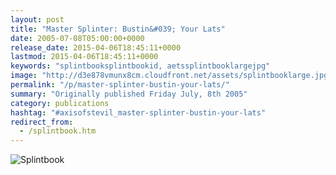 ```yaml
---
layout: post
title: "Master Splinter: Bustin&#039; Your Lats"
date: 2005-07-08T05:00:00+0000
release_date: 2015-04-06T18:45:11+0000
lastmod: 2015-04-06T18:45:11+0000
keywords: "splintbooksplintbookid, aetssplintbooklargejpg"
image: "http://d3e878vmunx8cm.cloudfront.net/assets/splintbooklarge.jpg"
permalink: "/p/master-splinter-bustin-your-lats/"
summary: "Originally published Friday July, 8th 2005"
category: publications
hashtag: "#axisofstevil_master-splinter-bustin-your-lats"
redirect_from:
  - /splintbook.htm
---
```


[id_1]: http://d3e878vmunx8cm.cloudfront.net/assets/splintbooklarge.jpg "Splintbook"
![Splintbook][id_1]
